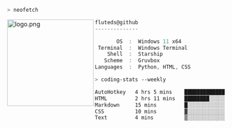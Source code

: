 ```zsh
> neofetch
```

<!--img align="left" src="https://github.com/fluteds.png" alt="logo.png" width="200"/>-->
<img align="left" src="https://external-content.duckduckgo.com/iu/?u=https%3A%2F%2F78.media.tumblr.com%2F975fca5f82161b190efdcaa05ffbd4ec%2Ftumblr_p6q6m9TJF01x3p3jmo1_500.png&f=1&nofb=1" alt="logo.png" width="200"/>

```csharp
fluteds@github
--------------

       OS  :  Windows 11 x64
 Terminal  :  Windows Terminal
    Shell  :  Starship
   Scheme  :  Gruvbox
Languages  :  Python, HTML, CSS
```

```zsh
> coding-stats --weekly
```

<!--START_SECTION:waka-->

```txt
AutoHotkey   4 hrs 5 mins    ███████████████░░░░░░░░░░   59.99 %
HTML         2 hrs 11 mins   ████████░░░░░░░░░░░░░░░░░   32.12 %
Markdown     15 mins         █░░░░░░░░░░░░░░░░░░░░░░░░   03.82 %
CSS          10 mins         ▓░░░░░░░░░░░░░░░░░░░░░░░░   02.52 %
Text         4 mins          ▒░░░░░░░░░░░░░░░░░░░░░░░░   01.15 %
```

<!--END_SECTION:waka-->
